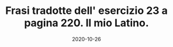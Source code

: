 ---
categories: latino
date: '2020-10-26'
description: Esercizio 23 pagina 220. Traduzione di frasi dal latino all' italiano
  con l' indicativo perfetto passivo.
externalUrl: https://bortox.it/Compiti-scolastici/compiti/2020/10/28/Esercizio-23-pagina-220.html
tags: pulsum est,occupata est,cruenta bella,tota provincia
title: Frasi tradotte dell' esercizio 23 a pagina 220. Il mio Latino.
type: redirect
target: https://bortox.it/Compiti-scolastici/compiti/2020/10/28/Esercizio-23-pagina-220.html
---